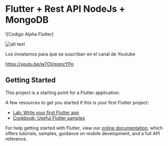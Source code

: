 # Flutter + Rest API NodeJs + MongoDB

![Codigo Alpha Flutter]

![alt text](https://github.com/codigoalphacol/Flutter-API-Nodejs-MongoDB/blob/master/appnodejscrud_First_Frame.png)

Los inviatamos para que se suscriban en el canal de Youtube

https://youtu.be/w7OVmgncYPo


## Getting Started

This project is a starting point for a Flutter application.

A few resources to get you started if this is your first Flutter project:

- [Lab: Write your first Flutter app](https://flutter.dev/docs/get-started/codelab)
- [Cookbook: Useful Flutter samples](https://flutter.dev/docs/cookbook)

For help getting started with Flutter, view our
[online documentation](https://flutter.dev/docs), which offers tutorials,
samples, guidance on mobile development, and a full API reference.

